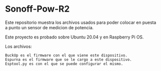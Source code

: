 # Sonoff-Pow-R2
Este repositorio muestra los archivos usados para poder colocar en puesta a punto un sensor de medicion de potencia.

Este proyecto es probado sobre Ubuntu 20.04 y en Raspberry Pi OS.

Los archivos:

    BuckUp es el firmware con el que viene este dispositivo.
    Espurna es el firmware que se le cargo a este dispositivo.
    Esptool.py es con el que se puede configurar el mismo.
